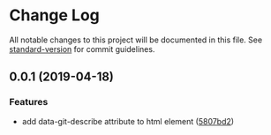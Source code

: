 # Change Log

All notable changes to this project will be documented in this file. See [standard-version](https://github.com/conventional-changelog/standard-version) for commit guidelines.

<a name="0.0.1"></a>

## 0.0.1 (2019-04-18)

### Features

- add data-git-describe attribute to html element ([5807bd2](https://github.com/lvming/posthtml-git-describe/commit/5807bd2))
